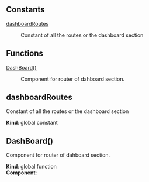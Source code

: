 ## Constants

<dl>
<dt><a href="#dashboardRoutes">dashboardRoutes</a></dt>
<dd><p>Constant of all the routes or the dashboard section</p>
</dd>
</dl>

## Functions

<dl>
<dt><a href="#DashBoard">DashBoard()</a></dt>
<dd><p>Component for router of dahboard section.</p>
</dd>
</dl>

<a name="dashboardRoutes"></a>

## dashboardRoutes
Constant of all the routes or the dashboard section

**Kind**: global constant  
<a name="DashBoard"></a>

## DashBoard()
Component for router of dahboard section.

**Kind**: global function  
**Component**:   
